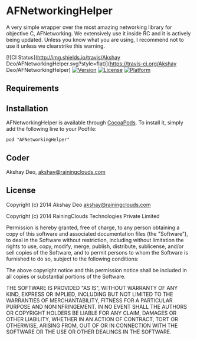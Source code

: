 # AFNetworkingHelper

A very simple wrapper over the most amazing networking library for objective C, AFNetworking. We extensively use it inside RC and it is actively being updated. Unless you know what you are using, I recommend not to use it unless we clearstrike this warning.

[![CI Status](http://img.shields.io/travis/Akshay Deo/AFNetworkingHelper.svg?style=flat)](https://travis-ci.org/Akshay Deo/AFNetworkingHelper)
[![Version](https://img.shields.io/cocoapods/v/AFNetworkingHelper.svg?style=flat)](http://cocoadocs.org/docsets/AFNetworkingHelper)
[![License](https://img.shields.io/cocoapods/l/AFNetworkingHelper.svg?style=flat)](http://cocoadocs.org/docsets/AFNetworkingHelper)
[![Platform](https://img.shields.io/cocoapods/p/AFNetworkingHelper.svg?style=flat)](http://cocoadocs.org/docsets/AFNetworkingHelper)


## Requirements

## Installation

AFNetworkingHelper is available through [CocoaPods](http://cocoapods.org). To install
it, simply add the following line to your Podfile:

    pod "AFNetworkingHelper"

## Coder

Akshay Deo, akshay@rainingclouds.com

## License

Copyright (c) 2014 Akshay Deo <akshay@rainingclouds.com>

Copyright (c) 2014 RainingClouds Technologies Private Limited

Permission is hereby granted, free of charge, to any person obtaining a copy
of this software and associated documentation files (the "Software"), to deal
in the Software without restriction, including without limitation the rights
to use, copy, modify, merge, publish, distribute, sublicense, and/or sell
copies of the Software, and to permit persons to whom the Software is
furnished to do so, subject to the following conditions:

The above copyright notice and this permission notice shall be included in
all copies or substantial portions of the Software.

THE SOFTWARE IS PROVIDED "AS IS", WITHOUT WARRANTY OF ANY KIND, EXPRESS OR
IMPLIED, INCLUDING BUT NOT LIMITED TO THE WARRANTIES OF MERCHANTABILITY,
FITNESS FOR A PARTICULAR PURPOSE AND NONINFRINGEMENT. IN NO EVENT SHALL THE
AUTHORS OR COPYRIGHT HOLDERS BE LIABLE FOR ANY CLAIM, DAMAGES OR OTHER
LIABILITY, WHETHER IN AN ACTION OF CONTRACT, TORT OR OTHERWISE, ARISING FROM,
OUT OF OR IN CONNECTION WITH THE SOFTWARE OR THE USE OR OTHER DEALINGS IN
THE SOFTWARE.


